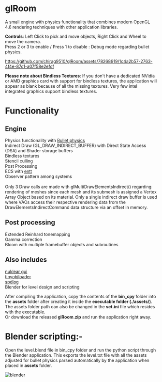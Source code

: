 # glRoom

A small engine with physics functionality that combines modern OpenGL 4.6 rendering techniques with other application libraries.

**Controls**: Left Click to pick and move objects, Right Click and Wheel to move the camera.\
Press 2 or 3 to enable / Press 1 to disable : Debug mode regarding bullet physics.

https://github.com/chirag9510/glRoom/assets/78268919/1c4a2b57-2763-4f4e-87c1-a07f58e2efcf

**Please note about Bindless Textures**: If you don't have a dedicated NVidia or AMD graphics card with support for bindless textures, the application will appear as blank because of all the missing textures. Very few intel integrated graphics support bindless textures.

# Functionality
## Engine
Physics functionality with [Bullet physics](https://github.com/bulletphysics/bullet3)\
Indirect Draw (GL_DRAW_INDIRECT_BUFFER) with Direct State Access (DSA) and Shader storage buffers\
Bindless textures\
Stencil culling\
Post Processing\
ECS with [entt](https://github.com/skypjack/entt)\
Observer pattern among systems\
\
Only 3 Draw calls are made with glMultiDrawElementsIndirect() regarding rendering of meshes since each mesh and its submesh is assigned a Vertex Array Object based on its material. Only a single indirect draw buffer is used where VAOs access their respective rendering data from the DrawElementsIndirectCommand data structure via an offset in memory. 

## Post processing  
Extended Reinhard tonemapping\
Gamma correction\
Bloom with multiple framebuffer objects and subroutines

## Also includes
[nuklear gui](https://github.com/Immediate-Mode-UI/Nuklear)\
[tinyobjloader](https://github.com/tinyobjloader/tinyobjloader)\
[spdlog](https://github.com/gabime/spdlog)\
Blender for level design and scripting

After compiling the application, copy the contents of the **bin_cpy** folder into the **assets** folder after creating it inside the **executable folder (./assets/)**. The assets folder path can also be changed in the **set.ini** file which resides with the executable. \
Or download the released **glRoom.zip** and run the application right away.

# Blender scripting:- 
Open the level.blend file in bin_cpy folder and run the python script through the Blender application. This exports the level.txt file with all the assets adjusted for bullet physics parsed automatically by the application when placed in **assets** folder.

![blender](https://github.com/chirag9510/glRoom/assets/78268919/948a0575-aecb-443a-845c-828cee67ba58)

